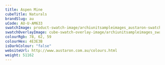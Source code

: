 ```yaml
---
title: Aspen Mine
cubeTitle: Naturals
brandSlug: au
uCode: AU-U-AM633
swatchImage: product-swatch-image/archiunitsampleimages_austaron-swatch_Aspen_Mine.jpg
swatchOverlayImage: cube-swatch-overlay-image/archiunitsampleimages_swatch-overlay_austaron.png
colourRgb: 78, 62, 59
colourHex: 4E3E3B
isDarkColour: "false"
websiteUrl: http://www.austaron.com.au/colours.html
weight: 51162
---
```


